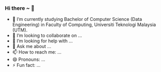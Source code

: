### Hi there ~ 👋

- 🔭 I’m currently studying Bachelor of Computer Science (Data Engineering) in Faculty of Computing, Universiti Teknologi Malaysia (UTM).
- 👯 I’m looking to collaborate on ...
- 🤔 I’m looking for help with ...
- 💬 Ask me about ...
- 📫 How to reach me: ...
- 😄 Pronouns: ...
- ⚡ Fun fact: ...

